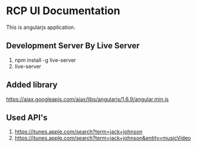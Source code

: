 # RCP UI Documentation

This is angularjs application.

## Development Server By Live Server

1. npm install -g live-server
2. live-server


## Added library

https://ajax.googleapis.com/ajax/libs/angularjs/1.6.9/angular.min.js

## Used API's
1. https://itunes.apple.com/search?term=jack+johnson
2. https://itunes.apple.com/search?term=jack+johnson&entity=musicVideo

